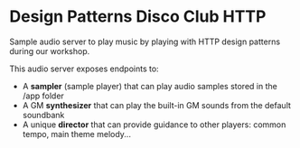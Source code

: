# Design Patterns Disco Club HTTP

Sample audio server to play music by playing with HTTP design patterns during our workshop.

This audio server exposes endpoints to:
- A **sampler** (sample player) that can play audio samples stored in the /app folder
- A GM **synthesizer** that can play the built-in GM sounds from the default soundbank
- A unique **director** that can provide guidance to other players: common tempo, main theme melody...


